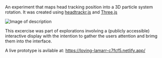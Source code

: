 An experiment that maps head tracking position into a 3D particle system rotation.
It was created using [headtrackr.js](https://github.com/auduno/headtrackr) and [Three.js](https://github.com/mrdoob/three.js)

![Image of description](readme-content/description1.gif)

This excercise was part of explorations involving a (publicly accessible) interactive display with the intention to gather the users attention and brimg them into the interface.

A live prototype is avilable at: https://loving-lamarr-c7fcf5.netlify.app/
